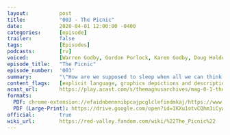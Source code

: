 ```yaml
---
layout:          post
title:           "003 - The Picnic"
date:            2020-04-01 12:00:00 -0400
categories:      [episode]
trailer:         false
tags:            [Episodes]
podcasts:        [rv]
voiced:          [Warren Godby, Gordon Porlock, Karen Godby, Doug Holder, Switchboard 1, Tracy, Switchboard 2, Bio Science, Jenni, Voicemail]
episode_title:   "The Picnic"
episode_number:  '003'
summary:         "\"How are we supposed to sleep when all we can think about is waking someone up?"
content_flags:   [explicit language, graphics depictions and descriptions of extreme medical procedures resulting in multiple deaths, traumatic reactions to liquified human remains, severing and shattering of frozen human arm, protracted choking/struggling of patient in distress, life saving attempts, vomiting noises, abandoning of dying patient in pain, anguish/screaming for help]
acast_url:       https://play.acast.com/s/themagnusarchives/mag-0-1-the-magnus-archives-seed
formats: 
  PDF: chrome-extension://efaidnbmnnnibpcajpcglclefindmkaj/https://www.redvalleypod.com/uploads/1/3/0/2/130220429/rv_s01e03_-_transcript.pdf
  PDF (Large-Print): https://drive.google.com/open?id=1KXu1otvCQhm3iCywMoCS7nKVz0ZS-yZx
official:        true
wiki_url:        https://red-valley.fandom.com/wiki/%22The_Picnic%22
---
```

